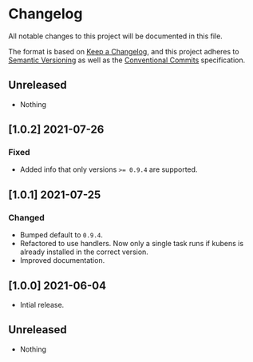 # Changelog

All notable changes to this project will be documented in this file.

The format is based on [Keep a Changelog](https://keepachangelog.com/en/1.0.0/),
and this project adheres to [Semantic Versioning](https://semver.org/spec/v2.0.0.html)
as well as the [Conventional Commits](https://www.conventionalcommits.org) 
specification.

## Unreleased

* Nothing

## [1.0.2] 2021-07-26

### Fixed

* Added info that only versions `>= 0.9.4` are supported.

## [1.0.1] 2021-07-25

### Changed

* Bumped default to `0.9.4`.
* Refactored to use handlers. Now only a single task runs if kubens is already
  installed in the correct version.
* Improved documentation.

## [1.0.0] 2021-06-04 

* Intial release.

## Unreleased

* Nothing
